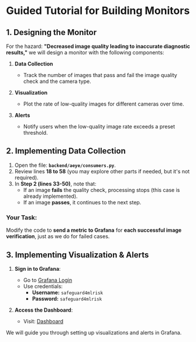 # **Guided Tutorial for Building Monitors**

## **1. Designing the Monitor**

For the hazard: **"Decreased image quality leading to inaccurate diagnostic results,"** we will design a monitor with the following components:

1. **Data Collection**  
   - Track the number of images that pass and fail the image quality check and the camera type.

2. **Visualization**  
   - Plot the rate of low-quality images for different cameras over time.

3. **Alerts**  
   - Notify users when the low-quality image rate exceeds a preset threshold.

## **2. Implementing Data Collection**

1. Open the file: **`backend/aeye/consumers.py`**.  
2. Review lines **18 to 58** (you may explore other parts if needed, but it's not required).  
3. In **Step 2 (lines 33-50)**, note that:  
   - If an image **fails** the quality check, processing stops (this case is already implemented).  
   - If an image **passes**, it continues to the next step.  

### **Your Task:**

Modify the code to **send a metric to Grafana** for **each successful image verification**, just as we do for failed cases.

## **3. Implementing Visualization & Alerts**

1. **Sign in to Grafana**:  
   - Go to [Grafana Login](https://grafana.com/auth/sign-in/)  
   - Use credentials:  
     - **Username:** `safeguard4mlrisk`  
     - **Password:** `safeguard4mlrisk`  

2. **Access the Dashboard**:  
   - Visit: [Dashboard](https://hyn0027.grafana.net/)  

We will guide you through setting up visualizations and alerts in Grafana.
